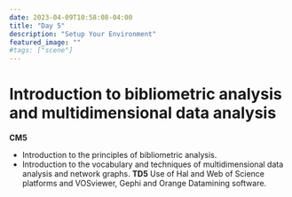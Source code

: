 ```yaml
---
date: 2023-04-09T10:58:08-04:00
title: "Day 5"
description: "Setup Your Environment"
featured_image: ""
#tags: ["scene"]
---
```

# Introduction to bibliometric analysis and multidimensional data analysis
<!--more-->
**CM5**  
- Introduction to the principles of bibliometric analysis.
- Introduction to the vocabulary and techniques of multidimensional data analysis and network graphs. 
**TD5** 
Use of Hal and Web of Science platforms and VOSviewer, Gephi and Orange Datamining software.